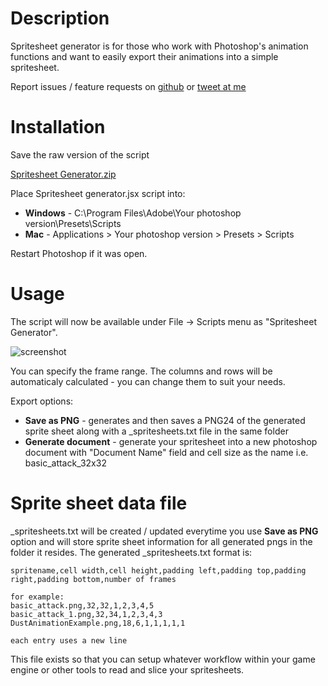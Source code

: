 # Description

Spritesheet generator is for those who work with Photoshop's animation functions and want to easily export their animations into a simple spritesheet.

Report issues / feature requests on [github](https://github.com/bogdanrybak/spritesheet-generator/issues) or [tweet at me](https://twitter.com/bogdan_rybak)

# Installation

Save the raw version of the script

[Spritesheet Generator.zip](https://github.com/bogdanrybak/spritesheet-generator/files/2476339/Spritesheet.Generator.zip)


Place Spritesheet generator.jsx script into:

- **Windows** - C:\Program Files\Adobe\Your photoshop version\Presets\Scripts
- **Mac** - Applications > Your photoshop version > Presets > Scripts

Restart Photoshop if it was open.

# Usage
The script will now be available under File -> Scripts menu as "Spritesheet Generator".

![screenshot](https://user-images.githubusercontent.com/20757517/46916204-efa99c80-cfe9-11e8-827f-bf9ddc31d03f.PNG)

You can specify the frame range. The columns and rows will be automaticaly calculated - you can change them to suit your needs.

Export options:

* **Save as PNG** - generates and then saves a PNG24 of the generated sprite sheet along with a _spritesheets.txt file in the same folder
* **Generate document** - generate your spritesheet into a new photoshop document with "Document Name" field and cell size as the name i.e. basic_attack_32x32

# Sprite sheet data file
_spritesheets.txt will be created / updated everytime you use **Save as PNG** option and will store sprite sheet information for all generated pngs in the folder it resides. The generated _spritesheets.txt format is:
```
spritename,cell width,cell height,padding left,padding top,padding right,padding bottom,number of frames

for example:
basic_attack.png,32,32,1,2,3,4,5
basic_attack_1.png,32,34,1,2,3,4,3
DustAnimationExample.png,18,6,1,1,1,1,1

each entry uses a new line
```

This file exists so that you can setup whatever workflow within your game engine or other tools to read and slice your spritesheets.
